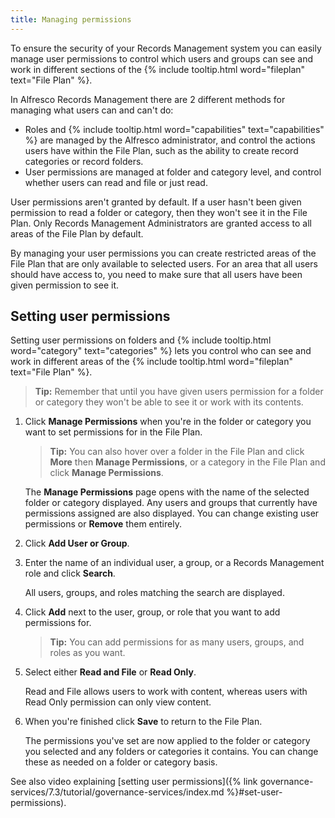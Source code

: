 ```yaml
---
title: Managing permissions
---
```


To ensure the security of your Records Management system you can easily manage user permissions to control which 
users and groups can see and work in different sections of the {% include tooltip.html word="fileplan" text="File Plan" %}.

In Alfresco Records Management there are 2 different methods for managing what users can and can't do:

* Roles and {% include tooltip.html word="capabilities" text="capabilities" %} are managed by the Alfresco administrator, and control the actions users have within the 
File Plan, such as the ability to create record categories or record folders.
* User permissions are managed at folder and category level, and control whether users can read and file or just read.

User permissions aren't granted by default. If a user hasn't been given permission to read a folder or category, 
then they won't see it in the File Plan. Only Records Management Administrators are granted access to all areas of 
the File Plan by default.

By managing your user permissions you can create restricted areas of the File Plan that are only available to 
selected users. For an area that all users should have access to, you need to make sure that all users have been 
given permission to see it.

## Setting user permissions

Setting user permissions on folders and {% include tooltip.html word="category" text="categories" %} lets you control who can see and work in different areas of the {% include tooltip.html word="fileplan" text="File Plan" %}.

> **Tip:** Remember that until you have given users permission for a folder or category they won't be able to see it or work with its contents.

1. Click **Manage Permissions** when you're in the folder or category you want to set permissions for in the File Plan.

    > **Tip:** You can also hover over a folder in the File Plan and click **More** then **Manage Permissions**, or a category in the File Plan and click **Manage Permissions**.

    The **Manage Permissions** page opens with the name of the selected folder or category displayed. Any users and groups that currently have permissions assigned are also displayed. You can change existing user permissions or **Remove** them entirely.

2. Click **Add User or Group**.

3. Enter the name of an individual user, a group, or a Records Management role and click **Search**.

    All users, groups, and roles matching the search are displayed.

4. Click **Add** next to the user, group, or role that you want to add permissions for.

    > **Tip:** You can add permissions for as many users, groups, and roles as you want.

5. Select either **Read and File** or **Read Only**.

    Read and File allows users to work with content, whereas users with Read Only permission can only view content.

6. When you're finished click **Save** to return to the File Plan.

    The permissions you've set are now applied to the folder or category you selected and any folders or categories it contains. You can change these as needed on a folder or category basis.


See also video explaining [setting user permissions]({% link governance-services/7.3/tutorial/governance-services/index.md %}#set-user-permissions).